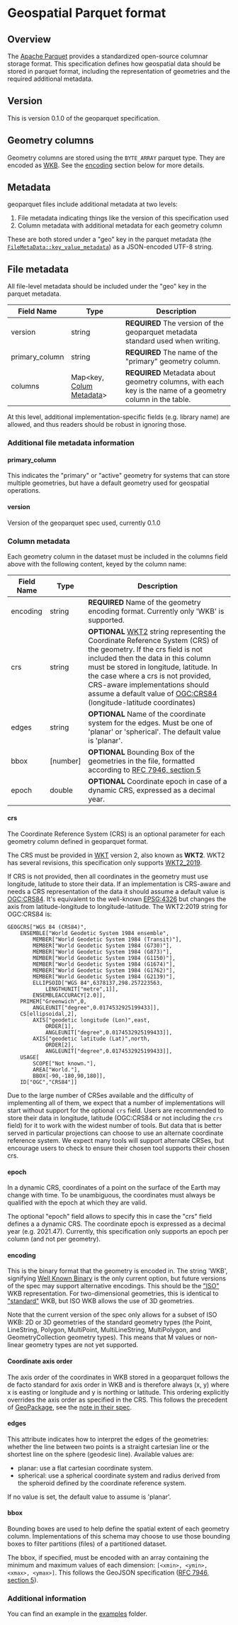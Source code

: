 # Geospatial Parquet format

## Overview

The [Apache Parquet][parquet] provides a standardized open-source columnar storage format. This specification defines how geospatial data
should be stored in parquet format, including the representation of geometries and the required additional metadata.

## Version

This is version 0.1.0 of the geoparquet specification.

## Geometry columns

Geometry columns are stored using the `BYTE_ARRAY` parquet type. They are encoded as [WKB](https://en.wikipedia.org/wiki/Well-known_text_representation_of_geometry#Well-known_binary).
See the [encoding](#encoding) section below for more details.

## Metadata

geoparquet files include additional metadata at two levels:

1. File metadata indicating things like the version of this specification used
2. Column metadata with additional metadata for each geometry column

These are both stored under a "geo" key in the parquet metadata (the [`FileMetaData::key_value_metadata`](https://github.com/apache/parquet-format#metadata)) as a JSON-encoded UTF-8 string.

## File metadata

All file-level metadata should be included under the "geo" key in the parquet metadata.

|     Field Name     |  Type  |                             Description                              |
| ------------------ | ------ | -------------------------------------------------------------------- |
| version     		 | string | **REQUIRED** The version of the geoparquet metadata standard used when writing.   |
| primary_column     | string | **REQUIRED** The name of the "primary" geometry column.                |
| columns            | Map<key, [Colum Metadata](#column-metadata)> | **REQUIRED** Metadata about geometry columns, with each key is the name of a geometry column in the table. |

At this level, additional implementation-specific fields (e.g. library name) are allowed, and thus readers should be robust in ignoring those.

### Additional file metadata information

#### primary_column

This indicates the "primary" or "active" geometry for systems that can store multiple geometries,
but have a default geometry used for geospatial operations.

#### version

Version of the geoparquet spec used, currently 0.1.0

### Column metadata

Each geometry column in the dataset must be included in the columns field above with the following content, keyed by the column name:

| Field Name |                               Type                                      |                                                                   Description                                                                     |
| ---------- | ----------------------------------------------------------------------- | ------------------------------------------------------------------------------------------------------------------------------------------------- |
| encoding | string | **REQUIRED** Name of the geometry encoding format. Currently only 'WKB' is supported. |
| crs       | string   | **OPTIONAL** [WKT2](https://docs.opengeospatial.org/is/18-010r7/18-010r7.html) string representing the Coordinate Reference System (CRS) of the geometry. If the crs field is not included then the data in this column must be stored in longitude, latitude. In the case where a crs is not provided, CRS-aware implementations should assume a default value of [OGC:CRS84](https://www.opengis.net/def/crs/OGC/1.3/CRS84) (longitude-latitude coordinates) |
| edges | string | **OPTIONAL** Name of the coordinate system for the edges. Must be one of 'planar' or 'spherical'. The default value is 'planar'.  |
| bbox   | \[number] | **OPTIONAL** Bounding Box of the geometries in the file, formatted according to [RFC 7946, section 5](https://tools.ietf.org/html/rfc7946#section-5) |
| epoch    | double | **OPTIONAL** Coordinate epoch in case of a dynamic CRS, expressed as a decimal year.  |


#### crs

The Coordinate Reference System (CRS) is an optional parameter for each geometry column defined in geoparquet format. 

The CRS must be provided in [WKT](https://en.wikipedia.org/wiki/Well-known_text_representation_of_coordinate_reference_systems) version 2, also known as **WKT2**. WKT2 has several revisions, this specification only supports [WKT2_2019](https://docs.opengeospatial.org/is/18-010r7/18-010r7.html).

If CRS is not provided, then all coordinates in the geometry must use longitude, latitude to store their data.
If an implementation is CRS-aware and needs a CRS representation of the data it should assume a default value is [OGC:CRS84](https://www.opengis.net/def/crs/OGC/1.3/CRS84). It's equivalent to the well-known [EPSG:4326](https://epsg.org/crs_4326/WGS-84.html) but changes the axis from latitude-longitude to longitude-latitude. The WKT2:2019 string for OGC:CRS84 is:

```
GEOGCRS["WGS 84 (CRS84)",
    ENSEMBLE["World Geodetic System 1984 ensemble",
        MEMBER["World Geodetic System 1984 (Transit)"],
        MEMBER["World Geodetic System 1984 (G730)"],
        MEMBER["World Geodetic System 1984 (G873)"],
        MEMBER["World Geodetic System 1984 (G1150)"],
        MEMBER["World Geodetic System 1984 (G1674)"],
        MEMBER["World Geodetic System 1984 (G1762)"],
        MEMBER["World Geodetic System 1984 (G2139)"],
        ELLIPSOID["WGS 84",6378137,298.257223563,
            LENGTHUNIT["metre",1]],
        ENSEMBLEACCURACY[2.0]],
    PRIMEM["Greenwich",0,
        ANGLEUNIT["degree",0.0174532925199433]],
    CS[ellipsoidal,2],
        AXIS["geodetic longitude (Lon)",east,
            ORDER[1],
            ANGLEUNIT["degree",0.0174532925199433]],
        AXIS["geodetic latitude (Lat)",north,
            ORDER[2],
            ANGLEUNIT["degree",0.0174532925199433]],
    USAGE[
        SCOPE["Not known."],
        AREA["World."],
        BBOX[-90,-180,90,180]],
    ID["OGC","CRS84"]]
```

Due to the large number of CRSes available and the difficulty of implementing all of them, we expect that a number of implementations will start without support for the optional `crs` field. 
Users are recommended to store their data in longitude, latitude (OGC:CRS84 or not including the `crs` field) for it to work with the widest number of tools. But data that is better served in particular projections can choose to use an alternate coordinate reference system. We expect many tools will support alternate CRSes, but encourage users to check to ensure their chosen tool supports their chosen crs.

#### epoch

In a dynamic CRS, coordinates of a point on the surface of the Earth may
change with time. To be unambiguous, the coordinates must always be qualified
with the epoch at which they are valid.

The optional "epoch" field allows to specify this in case the "crs" field
defines a a dynamic CRS. The coordinate epoch is expressed as a decimal year
(e.g. 2021.47). Currently, this specification only supports an epoch per
column (and not per geometry).

#### encoding

This is the binary format that the geometry is encoded in.
The string 'WKB', signifying [Well Known Binary](https://en.wikipedia.org/wiki/Well-known_text_representation_of_geometry#Well-known_binary) is the only current option, but future versions
of the spec may support alternative encodings. This should be the ["ISO"](https://libgeos.org/specifications/wkb/#iso-wkb) WKB representation. For two-dimensional geometries, this is identical to ["standard"](https://libgeos.org/specifications/wkb/#standard-wkb) WKB, but ISO WKB allows the use of 3D geometries.

Note that the current version of the spec only allows for a subset of ISO WKB: 2D or 3D geometries of the standard geometry types (the Point, LineString, Polygon, MultiPoint, MultiLineString, MultiPolygon, and GeometryCollection geometry types). This means that M values or non-linear geometry types are not yet supported.

#### Coordinate axis order

The axis order of the coordinates in WKB stored in a geoparquet follows the de facto standard for axis order in WKB and is therefore always 
(x, y) where x is easting or longitude and y is northing or latitude. This ordering explicitly overrides the axis order as specified in the CRS. 
This follows the precedent of [GeoPackage](https://geopackage.org), see the [note in their spec](https://www.geopackage.org/spec130/#gpb_spec). 

#### edges

This attribute indicates how to interpret the edges of the geometries: whether the line between two points is a straight cartesian line or the shortest line on the sphere (geodesic line). Available values are:
- planar: use a flat cartesian coordinate system.
- spherical: use a spherical coordinate system and radius derived from the spheroid defined by the coordinate reference system.

If no value is set, the default value to assume is 'planar'.

#### bbox

Bounding boxes are used to help define the spatial extent of each geometry column.
Implementations of this schema may choose to use those bounding boxes to filter
partitions (files) of a partitioned dataset.

The bbox, if specified, must be encoded with an array containing the minimum
and maximum values of each dimension: `[<xmin>, <ymin>, <xmax>, <ymax>]`.
This follows the GeoJSON specification ([RFC 7946, section 5](https://tools.ietf.org/html/rfc7946#section-5)).

### Additional information

You can find an example in the [examples](../examples/) folder.

[parquet]: https://parquet.apache.org/
